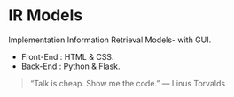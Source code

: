 # IR Models


Implementation Information Retrieval Models- with GUI.

- Front-End : HTML & CSS.
- Back-End : Python & Flask.

> “Talk is cheap. Show me the code.” 
> ― Linus Torvalds
